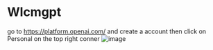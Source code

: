 # Wlcmgpt

go to https://platform.openai.com/ and create a account 
then click on Personal on the top right conner
![image](https://user-images.githubusercontent.com/52885192/235195875-d474e095-a705-4a32-8d94-9cc4b687f58f.png)
